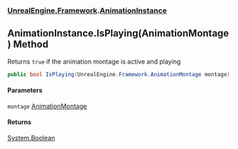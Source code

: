 ### [UnrealEngine.Framework](UnrealEngine_Framework.md 'UnrealEngine.Framework').[AnimationInstance](AnimationInstance.md 'UnrealEngine.Framework.AnimationInstance')
## AnimationInstance.IsPlaying(AnimationMontage) Method
Returns `true` if the animation montage is active and playing  
```csharp
public bool IsPlaying(UnrealEngine.Framework.AnimationMontage montage);
```
#### Parameters
<a name='UnrealEngine_Framework_AnimationInstance_IsPlaying(UnrealEngine_Framework_AnimationMontage)_montage'></a>
`montage` [AnimationMontage](AnimationMontage.md 'UnrealEngine.Framework.AnimationMontage')  
  
#### Returns
[System.Boolean](https://docs.microsoft.com/en-us/dotnet/api/System.Boolean 'System.Boolean')  
